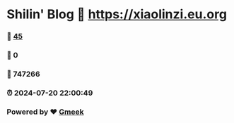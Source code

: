 # Shilin' Blog :link: https://xiaolinzi.eu.org 
### :page_facing_up: [45](https://xiaolinzi.eu.org/tag.html) 
### :speech_balloon: 0 
### :hibiscus: 747266 
### :alarm_clock: 2024-07-20 22:00:49 
### Powered by :heart: [Gmeek](https://github.com/Meekdai/Gmeek)
